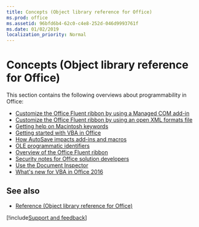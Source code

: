 ```yaml
---
title: Concepts (Object library reference for Office)
ms.prod: office
ms.assetid: 96bfd6b4-62c0-c4e8-252d-046d9993761f
ms.date: 01/02/2019
localization_priority: Normal
---
```



# Concepts (Object library reference for Office)

This section contains the following overviews about programmability in Office:

- [Customize the Office Fluent ribbon by using a Managed COM add-in](customize-the-office-fluent-ribbon-by-using-a-managed-com-add-in.md)
- [Customize the Office Fluent ribbon by using an open XML formats file](customize-the-office-fluent-ribbon-by-using-an-open-xml-formats-file.md)
- [Getting help on Macintosh keywords](getting-help-on-macintosh-keywords-office.md)
- [Getting started with VBA in Office](getting-started-with-vba-in-office.md)
- [How AutoSave impacts add-ins and macros](how-autosave-impacts-addins-and-macros.md)
- [OLE programmatic identifiers](ole-programmatic-identifiers-office.md)
- [Overview of the Office Fluent ribbon](overview-of-the-office-fluent-ribbon.md)
- [Security notes for Office solution developers](security-notes-for-microsoft-office-solution-developers.md)
- [Use the Document Inspector](using-the-document-inspector.md)
- [What's new for VBA in Office 2016](what-s-new-for-vba-in-office-2016.md)

## See also

- [Reference (Object library reference for Office)](../../api/overview/library-reference/reference-object-library-reference-for-office.md)

[!include[Support and feedback](~/includes/feedback-boilerplate.md)]
